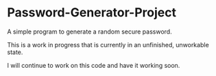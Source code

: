 # Password-Generator-Project
A simple program to generate a random secure password.

This is a work in progress that is currently in an unfinished, unworkable state.

I will continue to work on this code and have it working soon.
